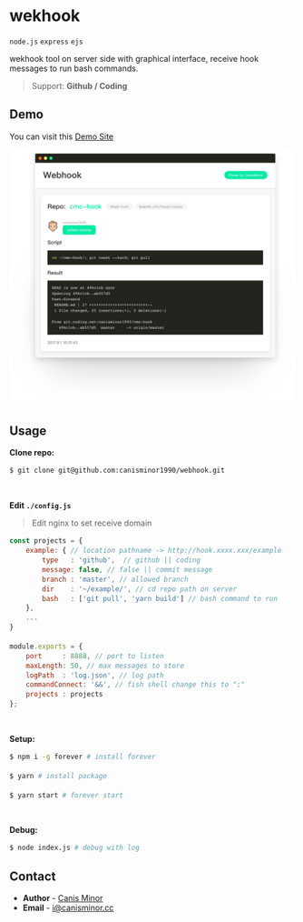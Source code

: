 # wekhook

`node.js` `express` `ejs`

wekhook tool on server side with graphical interface, receive hook messages to run bash commands.

> Support: **Github / Coding**

## Demo

You can visit this [Demo Site](http://hook.canisminor.cc/)

![](https://github.com/canisminor1990/webhook/blob/master/demo.png?raw=true)


## Usage

**Clone repo:**

```bash
$ git clone git@github.com:canisminor1990/webhook.git
```

<br/>

**Edit `./config.js`**

> Edit nginx to set receive domain

```js
const projects = {
	example: { // location pathname -> http://hook.xxxx.xxx/example
		type   : 'github',  // github || coding
		message: false, // false || commit message
		branch : 'master', // allowed branch
		dir    : '~/example/', // cd repo path on server
		bash   : ['git pull', 'yarn build'] // bash command to run
	},
	...
}

module.exports = {
	port     : 8888, // port to listen
	maxLength: 50, // max messages to store
	logPath  : 'log.json', // log path
	commandConnect: '&&', // fish shell change this to ";"
	projects : projects
};
```

<br/>


**Setup:**

```bash
$ npm i -g forever # install forever

$ yarn # install package

$ yarn start # forever start
```

<br/>

**Debug:**

```bash
$ node index.js # debug with log
```


## Contact
- **Author** - [Canis Minor](https://github.com/canisminor1990)
- **Email** - <i@canisminor.cc>
